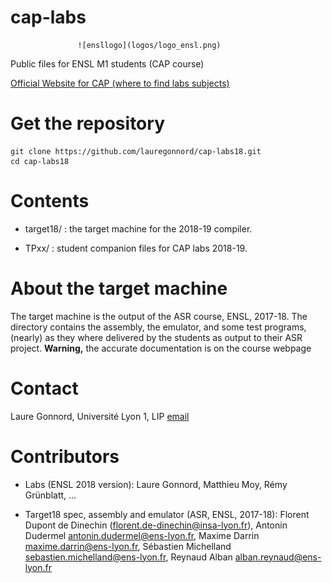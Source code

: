# cap-labs
				   ![ensllogo](logos/logo_ensl.png)


Public files for ENSL M1 students (CAP course)

[Official Website for CAP (where to find labs subjects)](http://laure.gonnord.org/pro/teaching/capM1.html)

# Get the repository

```
git clone https://github.com/lauregonnord/cap-labs18.git
cd cap-labs18
```

# Contents

   * target18/ : the target machine for the 2018-19 compiler. 

   * TPxx/     : student companion files for CAP labs 2018-19.


# About the target machine

The target machine is the output of the ASR course, ENSL, 2017-18.
The directory contains the assembly, the emulator, and some test
programs, (nearly) as they where delivered by the students as output to
their ASR project.
**Warning,** the accurate documentation is on the course webpage

# Contact

Laure Gonnord, Université Lyon 1, LIP [email](mailto:laure.gonnord@ens-lyon.fr)

# Contributors

  * Labs (ENSL 2018 version): Laure Gonnord, Matthieu Moy, Rémy
    Grünblatt, ...
  
  * Target18 spec, assembly and emulator (ASR, ENSL, 2017-18): Florent
  Dupont de Dinechin (<florent.de-dinechin@insa-lyon.fr>), Antonin
  Dudermel <antonin.dudermel@ens-lyon.fr>, Maxime Darrin
  <maxime.darrin@ens-lyon.fr>, Sébastien Michelland
  <sebastien.michelland@ens-lyon.fr>, Reynaud Alban <alban.reynaud@ens-lyon.fr> 
